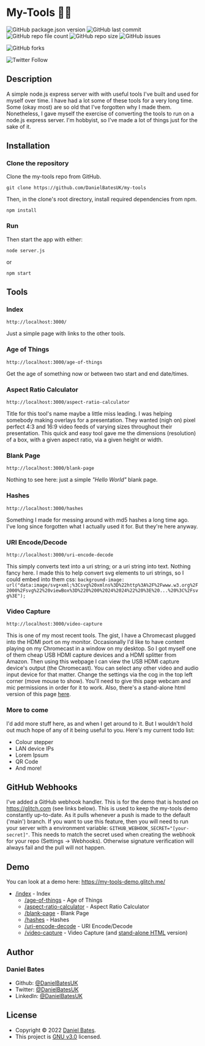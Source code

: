 # **My-Tools :hammer::wrench:**

![GitHub package.json version](https://img.shields.io/github/package-json/v/DanielBatesUK/my-tools) ![GitHub last commit](https://img.shields.io/github/last-commit/DanielBatesUK/my-tools) ![GitHub repo file count](https://img.shields.io/github/directory-file-count/DanielBatesUK/my-tools) ![GitHub repo size](https://img.shields.io/github/repo-size/DanielBatesUK/my-tools) ![GitHub issues](https://img.shields.io/github/issues-raw/DanielBatesUK/my-tools)

![GitHub forks](https://img.shields.io/github/forks/DanielBatesUK/my-tools?style=social)

![Twitter Follow](https://img.shields.io/twitter/follow/DanielBatesUK?style=social)

## Description

A simple node.js express server with with useful tools I've built and used for myself over time. I have had a lot some of these tools for a very long time. Some (okay most) are so old that I've forgotten why I made them. Nonetheless, I gave myself the exercise of converting the tools to run on a node.js express server. I'm hobbyist, so I've made a lot of things just for the sake of it.

## Installation

### Clone the repository

Clone the my-tools repo from GitHub.

```Shell
git clone https://github.com/DanielBatesUK/my-tools
```

Then, in the clone's root directory, install required dependencies from npm.

```Shell
npm install
```

### Run

Then start the app with either:

```Shell
node server.js
```

or

```Shell
npm start
```

## Tools

### Index

```Shell
http://localhost:3000/
```

Just a simple page with links to the other tools.

### Age of Things

```Shell
http://localhost:3000/age-of-things
```

Get the age of something now or between two start and end date/times.

### Aspect Ratio Calculator

```Shell
http://localhost:3000/aspect-ratio-calculator
```

Title for this tool's name maybe a little miss leading. I was helping somebody making overlays for a presentation. They wanted (nigh on) pixel perfect 4:3 and 16:9 video feeds of varying sizes throughout their presentation. This quick and easy tool gave me the dimensions (resolution) of a box, with a given aspect ratio, via a given height or width.

### Blank Page

```Shell
http://localhost:3000/blank-page
```

Nothing to see here: just a simple _"Hello World"_ blank page.

### Hashes

```Shell
http://localhost:3000/hashes
```

Something I made for messing around with md5 hashes a long time ago. I've long since forgotten what I actually used it for. But they're here anyway.

### URI Encode/Decode

```Shell
http://localhost:3000/uri-encode-decode
```

This simply converts text into a uri string; or a uri string into text. Nothing fancy here. I made this to help convert svg elements to uri strings, so I could embed into them css: `background-image: url("data:image/svg+xml;%3Csvg%20xmlns%3D%22http%3A%2F%2Fwww.w3.org%2F2000%2Fsvg%22%20viewBox%3D%220%200%2024%2024%22%20%3E%20...%20%3C%2Fsvg%3E");`

### Video Capture

```Shell
http://localhost:3000/video-capture
```

This is one of my most recent tools. The gist, I have a Chromecast plugged into the HDMI port on my monitor. Occasionally I'd like to have content playing on my Chromecast in a window on my desktop. So I got myself one of them cheap USB HDMI capture devices and a HDMI splitter from Amazon. Then using this webpage I can view the USB HDMI capture device's output (the Chromecast). You can select any other video and audio input device for that matter. Change the settings via the cog in the top left corner (move mouse to show). You'll need to give this page webcam and mic permissions in order for it to work. Also, there's a stand-alone html version of this page [here](https://github.com/DanielBatesUK/my-tools/blob/89e35a8d1a0993bdb5e20cdac1fd744ca176777a/public/video-capture.html).

### More to come

I'd add more stuff here, as and when I get around to it. But I wouldn't hold out much hope of any of it being useful to you. Here's my current todo list:

- Colour stepper
- LAN device IPs
- Lorem Ipsum
- QR Code
- And more!

## GitHub Webhooks

I've added a GitHub webhook handler. This is for the demo that is hosted on <https://glitch.com> (see links below). This is used to keep the my-tools demo constantly up-to-date. As it pulls whenever a push is made to the default ('main') branch. If you want to use this feature, then you will need to run your server with a environment variable: `GITHUB_WEBHOOK_SECRET="[your-secret]"`. This needs to match the secret used when creating the webhook for your repo (Settings -> Webhooks). Otherwise signature verification will always fail and the pull will not happen.

## Demo

You can look at a demo here: <https://my-tools-demo.glitch.me/>

- [/index](https://my-tools-demo.glitch.me/) - Index
  - [/age-of-things](https://my-tools-demo.glitch.me/age-of-things) - Age of Things
  - [/aspect-ratio-calculator](https://my-tools-demo.glitch.me/aspect-ratio-calculator) - Aspect Ratio Calculator
  - [/blank-page](https://my-tools-demo.glitch.me/blank-page) - Blank Page
  - [/hashes](https://my-tools-demo.glitch.me/hashes) - Hashes
  - [/uri-encode-decode](https://my-tools-demo.glitch.me/uri-encode-decode) - URI Encode/Decode
  - [/video-capture](https://my-tools-demo.glitch.me/video-capture) - Video Capture (and [stand-alone HTML](https://my-tools-demo.glitch.me/video-capture.html) version)

## Author

### **Daniel Bates**

- Github: [@DanielBatesUK](https://github.com/DanielBatesUK)
- Twitter: [@DanielBatesUK](https://twitter.com/DanielBatesUK)
- LinkedIn: [@DanielBatesUK](https://linkedin.com/in/DanielBatesUK)

## License

- Copyright © 2022 [Daniel Bates](https://github.com/DanielBatesUK).
- This project is [GNU v3.0](https://github.com/DanielBatesUK/photo-gallery/blob/67efb74092928f88e5ed685ee61020db399a4635/LICENSE.md) licensed.

